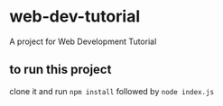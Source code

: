 # web-dev-tutorial
A project for Web Development Tutorial

## to run this project
clone it and run `npm install` followed by `node index.js`
